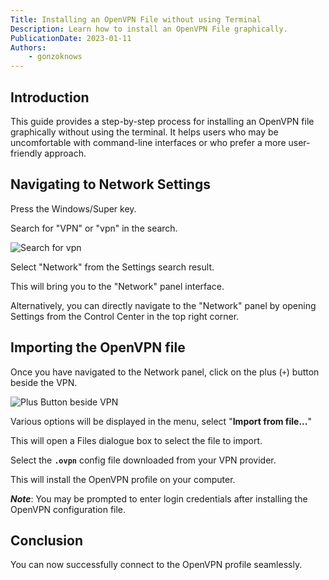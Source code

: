 ```yaml
---
Title: Installing an OpenVPN File without using Terminal
Description: Learn how to install an OpenVPN File graphically.
PublicationDate: 2023-01-11
Authors:
    - gonzoknows
---
```


## Introduction

This guide provides a step-by-step process for installing an OpenVPN file graphically without using the terminal. It helps users who may be uncomfortable with command-line interfaces or who prefer a more user-friendly approach.

## Navigating to Network Settings

Press the Windows/Super key.

Search for "VPN" or "vpn" in the search.

![Search for vpn](https://raw.githubusercontent.com/Vanilla-OS/handbook/main/assets/uploads/OpenVPN/install-openvpn-from-file-search.webp)

Select "Network" from the Settings search result.

This will bring you to the "Network" panel interface.

Alternatively, you can directly navigate to the "Network" panel by opening Settings from the Control Center in the top right corner.

## Importing the OpenVPN file

Once you have navigated to the Network panel, click on the plus (`+`) button beside the VPN.

![Plus Button beside VPN](https://raw.githubusercontent.com/Vanilla-OS/handbook/main/assets/uploads/OpenVPN/install-openvpn-from-file-vpn-add.webp)

Various options will be displayed in the menu, select "**Import from file...**"

This will open a Files dialogue box to select the file to import.

Select the **`.ovpn`** config file downloaded from your VPN provider.

This will install the OpenVPN profile on your computer.

_**Note**_: You may be prompted to enter login credentials after installing the OpenVPN configuration file.

## Conclusion

You can now successfully connect to the OpenVPN profile seamlessly.
